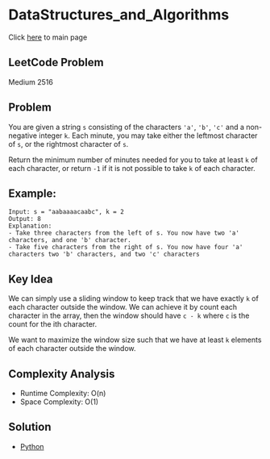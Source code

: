 # DataStructures_and_Algorithms
Click [here](../../README.md) to main page

## LeetCode Problem
Medium 2516

## Problem
You are given a string `s` consisting of the characters `'a'`, `'b'`, `'c'` and a non-negative integer `k`. Each minute, you may take either the leftmost character of `s`, or the rightmost character of `s`.

Return the minimum number of minutes needed for you to take at least `k` of each character, or return `-1` if it is not possible to take `k` of each character.

## Example:
```
Input: s = "aabaaaacaabc", k = 2
Output: 8
Explanation:
- Take three characters from the left of s. You now have two 'a' characters, and one 'b' character.
- Take five characters from the right of s. You now have four 'a' characters two 'b' characters, and two 'c' characters
```

## Key Idea
We can simply use a sliding window to keep track that we have exactly `k` of each character outside the window. We can achieve it by count each character in the array, then the window should have `c - k` where `c` is the count for the ith character.

We want to maximize the window size such that we have at least `k` elements of each character outside the window.

## Complexity Analysis
- Runtime Complexity: O(n)
- Space Complexity: O(1)

## Solution
- [Python](./solution.py)